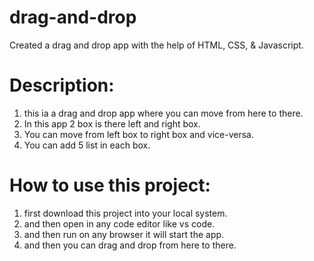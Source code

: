 # drag-and-drop
Created a drag and drop app with the help of HTML, CSS, &amp; Javascript.

# Description:

1. this ia a drag and drop app where you can move from here to there.
2. In this app 2 box is there left and right box.
3. You can move from left box to right box and vice-versa.
4. You can add 5 list in each box.

    
# How to use this project:

1. first download this project into your local system.
2. and then open in any code editor like vs code.
3. and then run on any browser it will start the app.
4. and then you can drag and drop from here to there. 
